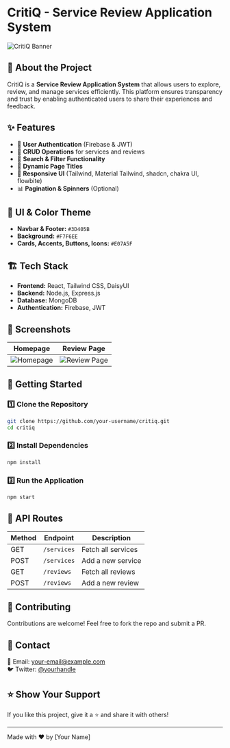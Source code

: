 # CritiQ - Service Review Application System

![CritiQ Banner](https://via.placeholder.com/1200x500)

## 🚀 About the Project
CritiQ is a **Service Review Application System** that allows users to explore, review, and manage services efficiently. This platform ensures transparency and trust by enabling authenticated users to share their experiences and feedback.

## ✨ Features
- 🔐 **User Authentication** (Firebase & JWT)
- 📝 **CRUD Operations** for services and reviews
- 🔎 **Search & Filter Functionality**
- 📜 **Dynamic Page Titles**
- 🎨 **Responsive UI** (Tailwind, Material Tailwind, shadcn, chakra UI, flowbite)
- 📊 **Pagination & Spinners** (Optional)

## 🎨 UI & Color Theme
- **Navbar & Footer:** `#3D405B`
- **Background:** `#F7F6EE`
- **Cards, Accents, Buttons, Icons:** `#E07A5F`

## 🏗 Tech Stack
- **Frontend:** React, Tailwind CSS, DaisyUI
- **Backend:** Node.js, Express.js
- **Database:** MongoDB
- **Authentication:** Firebase, JWT

## 📸 Screenshots
| Homepage  | Review Page |
|-----------|------------|
| ![Homepage](https://via.placeholder.com/600x300) | ![Review Page](https://via.placeholder.com/600x300) |

## 🚀 Getting Started
### 1️⃣ Clone the Repository
```sh
git clone https://github.com/your-username/critiq.git
cd critiq
```
### 2️⃣ Install Dependencies
```sh
npm install
```
### 3️⃣ Run the Application
```sh
npm start
```

## 📜 API Routes
| Method | Endpoint | Description |
|--------|---------|-------------|
| GET | `/services` | Fetch all services |
| POST | `/services` | Add a new service |
| GET | `/reviews` | Fetch all reviews |
| POST | `/reviews` | Add a new review |

## 📌 Contributing
Contributions are welcome! Feel free to fork the repo and submit a PR.

## 📧 Contact
📩 Email: your-email@example.com  
🐦 Twitter: [@yourhandle](https://twitter.com/yourhandle)

## ⭐ Show Your Support
If you like this project, give it a ⭐ and share it with others!

---
Made with ❤️ by [Your Name]
